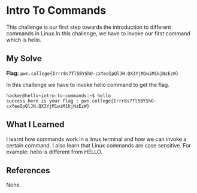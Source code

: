 # Intro To Commands
This challenge is our first step towards the introduction to different commands in Linux.In this challenge, we have to invoke our first command which is hello.

## My Solve

**Flag:** `pwn.college{Irrr8s7Tl5BYShO-cxYeeIpQlJH.QX3YjM1wiM1kjNzEzW}`

In this challenge we have to invoke hello command to get the flag.

```
hacker@hello~intro-to-commands:~$ hello
success here is your flag : pwn.college{Irrr8s7Tl5BYShO-cxYeeIpQlJH.QX3YjM1wiM1kjNzEzW}
```
## What I Learned
I learnt how commands work in a linux terminal and how we can invoke a certain command. I also learn that Linux commands are 
case sensitive. For example: hello is different from HELLO.

## References
None.
